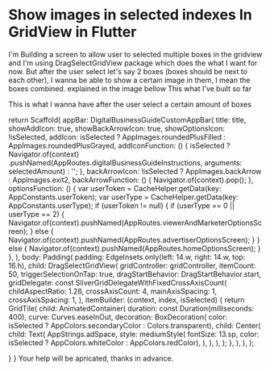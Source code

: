 
# Show images in selected indexes In GridView in Flutter

I'm Building a screen to allow user to selected multiple boxes in the gridview and I'm using DragSelectGridView package  which does the what I want for now.
But after the user select let's say 2 boxes (boxes should be next to each other), I wanna be able to show a certain image in them, I mean the boxes combined.
explained in the image bellow
This what I've built so far

This is what I wanna have after the user select a certain amount of boxes

return Scaffold(
  appBar: DigitalBusinessGuideCustomAppBar(
    title: title,
    showAddIcon: true,
    showBackArrowIcon: true,
    showOptionsIcon: !isSelected,
    addIcon: isSelected ? AppImages.roundedPlusFilled : AppImages.roundedPlusGrayed,
    addIconFunction: () {
      isSelected
          ? Navigator.of(context)
              .pushNamed(AppRoutes.digitalBusinessGuideInstructions, arguments: selectedAmount)
          : '';
    },
    backArrowIcon: !isSelected ? AppImages.backArrow : AppImages.exit2,
    backArrowFunction: () {
      Navigator.of(context).pop();
    },
    optionsFunction: () {
      var userToken = CacheHelper.getData(key: AppConstants.userToken);
      var userType = CacheHelper.getData(key: AppConstants.userType);
      if (userToken != null) {
        if (userType == 0 || userType == 2) {
          Navigator.of(context).pushNamed(AppRoutes.viewerAndMarketerOptionsScreen);
        } else {
          Navigator.of(context).pushNamed(AppRoutes.advertiserOptionsScreen);
        }
      } else {
        Navigator.of(context).pushNamed(AppRoutes.homeOptionsScreen);
      }
    },
  ),
  body: Padding(
    padding: EdgeInsets.only(left: 14.w, right: 14.w, top: 16.h),
    child: DragSelectGridView(
      gridController: gridController,
      itemCount: 50,
      triggerSelectionOnTap: true,
      dragStartBehavior: DragStartBehavior.start,
      gridDelegate: const SliverGridDelegateWithFixedCrossAxisCount(
        childAspectRatio: 1.26,
        crossAxisCount: 4,
        mainAxisSpacing: 1,
        crossAxisSpacing: 1,
      ),
      itemBuilder: (context, index, isSelected) {
        return GridTile(
          child: AnimatedContainer(
            duration: const Duration(milliseconds: 400),
            curve: Curves.easeInOut,
            decoration: BoxDecoration(
                color: isSelected ? AppColors.secondaryColor : Colors.transparent),
            child: Center(
              child: Text(
                AppStrings.adSpace,
                style: mediumStyle(
                    fontSize: 13.sp,
                    color: isSelected ? AppColors.whiteColor : AppColors.redColor),
              ),
            ),
          ),
        );
      },
    ),
  ),
);

}
}
Your help will be apricated, thanks in advance.

        